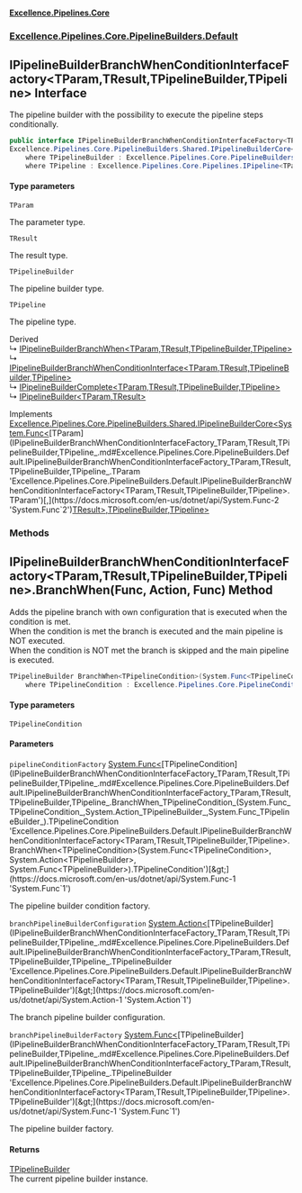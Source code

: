 #### [Excellence.Pipelines.Core](Excellence.Pipelines.md 'Excellence.Pipelines')
### [Excellence.Pipelines.Core.PipelineBuilders.Default](Excellence.Pipelines.md#Excellence.Pipelines.Core.PipelineBuilders.Default 'Excellence.Pipelines.Core.PipelineBuilders.Default')

## IPipelineBuilderBranchWhenConditionInterfaceFactory<TParam,TResult,TPipelineBuilder,TPipeline> Interface

The pipeline builder with the possibility to execute the pipeline steps conditionally.

```csharp
public interface IPipelineBuilderBranchWhenConditionInterfaceFactory<TParam,TResult,TPipelineBuilder,out TPipeline> :
Excellence.Pipelines.Core.PipelineBuilders.Shared.IPipelineBuilderCore<System.Func<TParam, TResult>, TPipelineBuilder, TPipeline>
    where TPipelineBuilder : Excellence.Pipelines.Core.PipelineBuilders.Default.IPipelineBuilderBranchWhenConditionInterfaceFactory<TParam, TResult, TPipelineBuilder, TPipeline>
    where TPipeline : Excellence.Pipelines.Core.Pipelines.IPipeline<TParam, TResult>
```
#### Type parameters

<a name='Excellence.Pipelines.Core.PipelineBuilders.Default.IPipelineBuilderBranchWhenConditionInterfaceFactory_TParam,TResult,TPipelineBuilder,TPipeline_.TParam'></a>

`TParam`

The parameter type.

<a name='Excellence.Pipelines.Core.PipelineBuilders.Default.IPipelineBuilderBranchWhenConditionInterfaceFactory_TParam,TResult,TPipelineBuilder,TPipeline_.TResult'></a>

`TResult`

The result type.

<a name='Excellence.Pipelines.Core.PipelineBuilders.Default.IPipelineBuilderBranchWhenConditionInterfaceFactory_TParam,TResult,TPipelineBuilder,TPipeline_.TPipelineBuilder'></a>

`TPipelineBuilder`

The pipeline builder type.

<a name='Excellence.Pipelines.Core.PipelineBuilders.Default.IPipelineBuilderBranchWhenConditionInterfaceFactory_TParam,TResult,TPipelineBuilder,TPipeline_.TPipeline'></a>

`TPipeline`

The pipeline type.

Derived  
&#8627; [IPipelineBuilderBranchWhen&lt;TParam,TResult,TPipelineBuilder,TPipeline&gt;](IPipelineBuilderBranchWhen_TParam,TResult,TPipelineBuilder,TPipeline_.md 'Excellence.Pipelines.Core.PipelineBuilders.Default.IPipelineBuilderBranchWhen<TParam,TResult,TPipelineBuilder,TPipeline>')  
&#8627; [IPipelineBuilderBranchWhenConditionInterface&lt;TParam,TResult,TPipelineBuilder,TPipeline&gt;](IPipelineBuilderBranchWhenConditionInterface_TParam,TResult,TPipelineBuilder,TPipeline_.md 'Excellence.Pipelines.Core.PipelineBuilders.Default.IPipelineBuilderBranchWhenConditionInterface<TParam,TResult,TPipelineBuilder,TPipeline>')  
&#8627; [IPipelineBuilderComplete&lt;TParam,TResult,TPipelineBuilder,TPipeline&gt;](IPipelineBuilderComplete_TParam,TResult,TPipelineBuilder,TPipeline_.md 'Excellence.Pipelines.Core.PipelineBuilders.Default.IPipelineBuilderComplete<TParam,TResult,TPipelineBuilder,TPipeline>')  
&#8627; [IPipelineBuilder&lt;TParam,TResult&gt;](IPipelineBuilder_TParam,TResult_.md 'Excellence.Pipelines.Core.PipelineBuilders.IPipelineBuilder<TParam,TResult>')

Implements [Excellence.Pipelines.Core.PipelineBuilders.Shared.IPipelineBuilderCore&lt;](IPipelineBuilderCore_TPipelineDelegate,TPipelineBuilder,TPipeline_.md 'Excellence.Pipelines.Core.PipelineBuilders.Shared.IPipelineBuilderCore<TPipelineDelegate,TPipelineBuilder,TPipeline>')[System.Func&lt;](https://docs.microsoft.com/en-us/dotnet/api/System.Func-2 'System.Func`2')[TParam](IPipelineBuilderBranchWhenConditionInterfaceFactory_TParam,TResult,TPipelineBuilder,TPipeline_.md#Excellence.Pipelines.Core.PipelineBuilders.Default.IPipelineBuilderBranchWhenConditionInterfaceFactory_TParam,TResult,TPipelineBuilder,TPipeline_.TParam 'Excellence.Pipelines.Core.PipelineBuilders.Default.IPipelineBuilderBranchWhenConditionInterfaceFactory<TParam,TResult,TPipelineBuilder,TPipeline>.TParam')[,](https://docs.microsoft.com/en-us/dotnet/api/System.Func-2 'System.Func`2')[TResult](IPipelineBuilderBranchWhenConditionInterfaceFactory_TParam,TResult,TPipelineBuilder,TPipeline_.md#Excellence.Pipelines.Core.PipelineBuilders.Default.IPipelineBuilderBranchWhenConditionInterfaceFactory_TParam,TResult,TPipelineBuilder,TPipeline_.TResult 'Excellence.Pipelines.Core.PipelineBuilders.Default.IPipelineBuilderBranchWhenConditionInterfaceFactory<TParam,TResult,TPipelineBuilder,TPipeline>.TResult')[&gt;](https://docs.microsoft.com/en-us/dotnet/api/System.Func-2 'System.Func`2')[,](IPipelineBuilderCore_TPipelineDelegate,TPipelineBuilder,TPipeline_.md 'Excellence.Pipelines.Core.PipelineBuilders.Shared.IPipelineBuilderCore<TPipelineDelegate,TPipelineBuilder,TPipeline>')[TPipelineBuilder](IPipelineBuilderBranchWhenConditionInterfaceFactory_TParam,TResult,TPipelineBuilder,TPipeline_.md#Excellence.Pipelines.Core.PipelineBuilders.Default.IPipelineBuilderBranchWhenConditionInterfaceFactory_TParam,TResult,TPipelineBuilder,TPipeline_.TPipelineBuilder 'Excellence.Pipelines.Core.PipelineBuilders.Default.IPipelineBuilderBranchWhenConditionInterfaceFactory<TParam,TResult,TPipelineBuilder,TPipeline>.TPipelineBuilder')[,](IPipelineBuilderCore_TPipelineDelegate,TPipelineBuilder,TPipeline_.md 'Excellence.Pipelines.Core.PipelineBuilders.Shared.IPipelineBuilderCore<TPipelineDelegate,TPipelineBuilder,TPipeline>')[TPipeline](IPipelineBuilderBranchWhenConditionInterfaceFactory_TParam,TResult,TPipelineBuilder,TPipeline_.md#Excellence.Pipelines.Core.PipelineBuilders.Default.IPipelineBuilderBranchWhenConditionInterfaceFactory_TParam,TResult,TPipelineBuilder,TPipeline_.TPipeline 'Excellence.Pipelines.Core.PipelineBuilders.Default.IPipelineBuilderBranchWhenConditionInterfaceFactory<TParam,TResult,TPipelineBuilder,TPipeline>.TPipeline')[&gt;](IPipelineBuilderCore_TPipelineDelegate,TPipelineBuilder,TPipeline_.md 'Excellence.Pipelines.Core.PipelineBuilders.Shared.IPipelineBuilderCore<TPipelineDelegate,TPipelineBuilder,TPipeline>')
### Methods

<a name='Excellence.Pipelines.Core.PipelineBuilders.Default.IPipelineBuilderBranchWhenConditionInterfaceFactory_TParam,TResult,TPipelineBuilder,TPipeline_.BranchWhen_TPipelineCondition_(System.Func_TPipelineCondition_,System.Action_TPipelineBuilder_,System.Func_TPipelineBuilder_)'></a>

## IPipelineBuilderBranchWhenConditionInterfaceFactory<TParam,TResult,TPipelineBuilder,TPipeline>.BranchWhen<TPipelineCondition>(Func<TPipelineCondition>, Action<TPipelineBuilder>, Func<TPipelineBuilder>) Method

Adds the pipeline branch with own configuration that is executed when the condition is met.  
When the condition is met the branch is executed and the main pipeline is NOT executed.  
When the condition is NOT met the branch is skipped and the main pipeline is executed.

```csharp
TPipelineBuilder BranchWhen<TPipelineCondition>(System.Func<TPipelineCondition> pipelineConditionFactory, System.Action<TPipelineBuilder> branchPipelineBuilderConfiguration, System.Func<TPipelineBuilder> branchPipelineBuilderFactory)
    where TPipelineCondition : Excellence.Pipelines.Core.PipelineConditions.IPipelineCondition<TParam>;
```
#### Type parameters

<a name='Excellence.Pipelines.Core.PipelineBuilders.Default.IPipelineBuilderBranchWhenConditionInterfaceFactory_TParam,TResult,TPipelineBuilder,TPipeline_.BranchWhen_TPipelineCondition_(System.Func_TPipelineCondition_,System.Action_TPipelineBuilder_,System.Func_TPipelineBuilder_).TPipelineCondition'></a>

`TPipelineCondition`
#### Parameters

<a name='Excellence.Pipelines.Core.PipelineBuilders.Default.IPipelineBuilderBranchWhenConditionInterfaceFactory_TParam,TResult,TPipelineBuilder,TPipeline_.BranchWhen_TPipelineCondition_(System.Func_TPipelineCondition_,System.Action_TPipelineBuilder_,System.Func_TPipelineBuilder_).pipelineConditionFactory'></a>

`pipelineConditionFactory` [System.Func&lt;](https://docs.microsoft.com/en-us/dotnet/api/System.Func-1 'System.Func`1')[TPipelineCondition](IPipelineBuilderBranchWhenConditionInterfaceFactory_TParam,TResult,TPipelineBuilder,TPipeline_.md#Excellence.Pipelines.Core.PipelineBuilders.Default.IPipelineBuilderBranchWhenConditionInterfaceFactory_TParam,TResult,TPipelineBuilder,TPipeline_.BranchWhen_TPipelineCondition_(System.Func_TPipelineCondition_,System.Action_TPipelineBuilder_,System.Func_TPipelineBuilder_).TPipelineCondition 'Excellence.Pipelines.Core.PipelineBuilders.Default.IPipelineBuilderBranchWhenConditionInterfaceFactory<TParam,TResult,TPipelineBuilder,TPipeline>.BranchWhen<TPipelineCondition>(System.Func<TPipelineCondition>, System.Action<TPipelineBuilder>, System.Func<TPipelineBuilder>).TPipelineCondition')[&gt;](https://docs.microsoft.com/en-us/dotnet/api/System.Func-1 'System.Func`1')

The pipeline builder condition factory.

<a name='Excellence.Pipelines.Core.PipelineBuilders.Default.IPipelineBuilderBranchWhenConditionInterfaceFactory_TParam,TResult,TPipelineBuilder,TPipeline_.BranchWhen_TPipelineCondition_(System.Func_TPipelineCondition_,System.Action_TPipelineBuilder_,System.Func_TPipelineBuilder_).branchPipelineBuilderConfiguration'></a>

`branchPipelineBuilderConfiguration` [System.Action&lt;](https://docs.microsoft.com/en-us/dotnet/api/System.Action-1 'System.Action`1')[TPipelineBuilder](IPipelineBuilderBranchWhenConditionInterfaceFactory_TParam,TResult,TPipelineBuilder,TPipeline_.md#Excellence.Pipelines.Core.PipelineBuilders.Default.IPipelineBuilderBranchWhenConditionInterfaceFactory_TParam,TResult,TPipelineBuilder,TPipeline_.TPipelineBuilder 'Excellence.Pipelines.Core.PipelineBuilders.Default.IPipelineBuilderBranchWhenConditionInterfaceFactory<TParam,TResult,TPipelineBuilder,TPipeline>.TPipelineBuilder')[&gt;](https://docs.microsoft.com/en-us/dotnet/api/System.Action-1 'System.Action`1')

The branch pipeline builder configuration.

<a name='Excellence.Pipelines.Core.PipelineBuilders.Default.IPipelineBuilderBranchWhenConditionInterfaceFactory_TParam,TResult,TPipelineBuilder,TPipeline_.BranchWhen_TPipelineCondition_(System.Func_TPipelineCondition_,System.Action_TPipelineBuilder_,System.Func_TPipelineBuilder_).branchPipelineBuilderFactory'></a>

`branchPipelineBuilderFactory` [System.Func&lt;](https://docs.microsoft.com/en-us/dotnet/api/System.Func-1 'System.Func`1')[TPipelineBuilder](IPipelineBuilderBranchWhenConditionInterfaceFactory_TParam,TResult,TPipelineBuilder,TPipeline_.md#Excellence.Pipelines.Core.PipelineBuilders.Default.IPipelineBuilderBranchWhenConditionInterfaceFactory_TParam,TResult,TPipelineBuilder,TPipeline_.TPipelineBuilder 'Excellence.Pipelines.Core.PipelineBuilders.Default.IPipelineBuilderBranchWhenConditionInterfaceFactory<TParam,TResult,TPipelineBuilder,TPipeline>.TPipelineBuilder')[&gt;](https://docs.microsoft.com/en-us/dotnet/api/System.Func-1 'System.Func`1')

The pipeline builder factory.

#### Returns
[TPipelineBuilder](IPipelineBuilderBranchWhenConditionInterfaceFactory_TParam,TResult,TPipelineBuilder,TPipeline_.md#Excellence.Pipelines.Core.PipelineBuilders.Default.IPipelineBuilderBranchWhenConditionInterfaceFactory_TParam,TResult,TPipelineBuilder,TPipeline_.TPipelineBuilder 'Excellence.Pipelines.Core.PipelineBuilders.Default.IPipelineBuilderBranchWhenConditionInterfaceFactory<TParam,TResult,TPipelineBuilder,TPipeline>.TPipelineBuilder')  
The current pipeline builder instance.